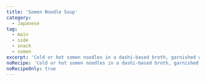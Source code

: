 ```yaml
---
title: 'Somen Noodle Soup'
category:
  - Japanese
tag:
  - main
  - side
  - snack
  - somen
excerpt: 'Cold or hot somen noodles in a dashi-based broth, garnished with green onions and a side of soy sauce for dipping.'
noRecipe: 'Cold or hot somen noodles in a dashi-based broth, garnished with green onions and a side of soy sauce for dipping.'
noRecipeOnly: true
---
```

